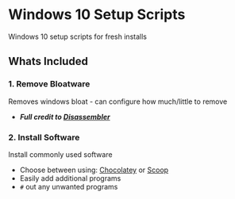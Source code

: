 # Windows 10 Setup Scripts
Windows 10 setup scripts for fresh installs


## Whats Included

### 1. Remove Bloatware
Removes windows bloat - can configure how much/little to remove
- __*Full credit to [Disassembler](https://github.com/Disassembler0/Win10-Initial-Setup-Script)*__

### 2. Install Software
Install commonly used software

- Choose between using: [Chocolatey](https://chocolatey.org/) or [Scoop](https://scoop.sh/)
- Easily add additional programs
- `#` out any unwanted programs
